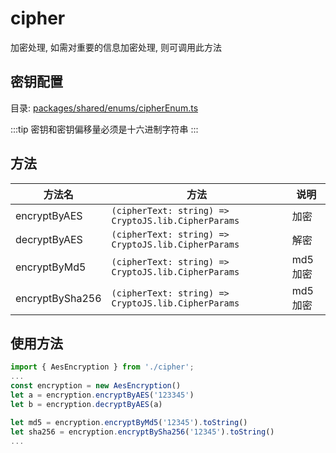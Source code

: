 # cipher
加密处理, 如需对重要的信息加密处理, 则可调用此方法

## 密钥配置

目录: [packages/shared/enums/cipherEnum.ts](packages/shared/enums/cipherEnum.ts)

:::tip
密钥和密钥偏移量必须是十六进制字符串
:::

## 方法

| 方法名    |                                 方法                          | 说明              |
| -------- | ------------------------------------------------------------ | ---------------- |
| encryptByAES      | `(cipherText: string) => CryptoJS.lib.CipherParams` | 加密     |
| decryptByAES   |  `(cipherText: string) => CryptoJS.lib.CipherParams`   | 解密 |
| encryptByMd5   |  `(cipherText: string) => CryptoJS.lib.CipherParams`   | md5加密 |
| encryptBySha256   |  `(cipherText: string) => CryptoJS.lib.CipherParams`   | md5加密 |

## 使用方法

```js
import { AesEncryption } from './cipher';
...
const encryption = new AesEncryption()
let a = encryption.encryptByAES('123345')
let b = encryption.decryptByAES(a)

let md5 = encryption.encryptByMd5('12345').toString()
let sha256 = encryption.encryptBySha256('12345').toString()
...
```